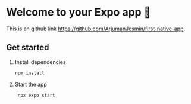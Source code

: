 # Welcome to your Expo app 👋

This is an github link https://github.com/ArjumanJesmin/first-native-app.

## Get started

1. Install dependencies

   ```bash
   npm install
   ```

2. Start the app

   ```bash
    npx expo start
   ```
